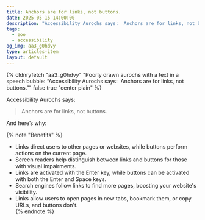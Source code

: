 ```yaml
---
title: Anchors are for links, not buttons.
date: 2025-05-15 14:00:00
description: "Accessibility Aurochs says:  Anchors are for links, not buttons."
tags:
  - zoo
  - accessibility
og_img: aa3_g0hdvy
type: articles-item
layout: default
---
```

{% cldnryfetch "aa3_g0hdvy" "Poorly drawn aurochs with a text in a speech bubble: “Accessibility Aurochs says:  Anchors are for links, not buttons.”" false true "center plain" %}

Accessibility Aurochs says:

> Anchors are for links, not buttons.

And here’s why:

{% note "Benefits" %}
- Links direct users to other pages or websites, while buttons perform actions on the current page.  
- Screen readers help distinguish between links and buttons for those with visual impairments.  
- Links are activated with the Enter key, while buttons can be activated with both the Enter and Space keys.  
- Search engines follow links to find more pages, boosting your website's visibility.  
- Links allow users to open pages in new tabs, bookmark them, or copy URLs, and buttons don't.  
{% endnote %}
